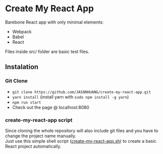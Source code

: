 # Create My React App

Barebone React app with only minimal elements:
  - Webpack
  - Babel
  - React

Files inside src/ folder are basic test files.

## Instalation

### Git Clone
- `git clone https://github.com/JAS0NHUANG/create-my-react-app.git`
- `yarn install` (install yarn with `sudo npm install -g yarn`)
- `npm run start`
- Check out the page @ localhost:8080

### create-my-react-app script

Since cloning the whole repository will also include git files and you have to change the project name manually.  
Just use this simple shell script ([create-my-react-app.sh](https://github.com/JAS0NHUANG/create-my-react-app/blob/main/create-my-react-app.sh)) to create a basic React project automatically.
